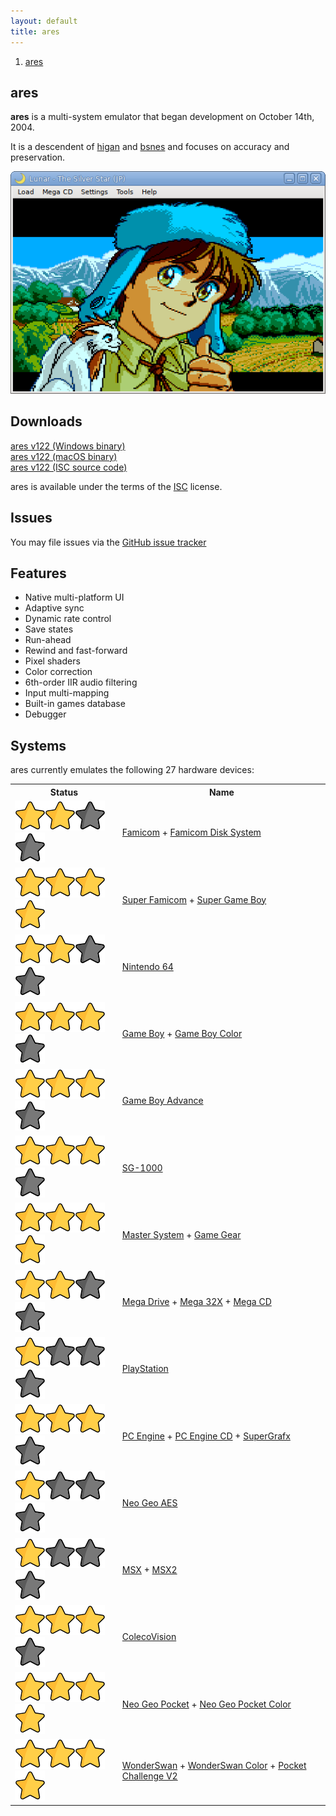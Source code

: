 ```yaml
---
layout: default
title: ares
---
```


<ol><li><a href='index.html'><span>ares</span></a></li></ol>

## ares
**ares** is a multi-system emulator that began development on October 14th, 2004.

It is a descendent of [higan](https://higan.dev) and [bsnes](https://bsnes.dev)
and focuses on accuracy and preservation.

![](images/preview.png)

## Downloads

[ares v122 (Windows binary)](https://github.com/higan-emu/ares/releases/download/v122/ares-windows.zip) <br />
[ares v122 (macOS binary)](https://github.com/higan-emu/ares/releases/download/v122/ares-macos.zip) <br />
[ares v122 (ISC source code)](https://github.com/higan-emu/ares/archive/refs/tags/v122.zip)

ares is available under the terms of the [ISC](https://opensource.org/licenses/ISC) license.

## Issues

You may file issues via the [GitHub issue tracker](https://github.com/higan-emu/ares)

## Features
 * Native multi-platform UI
 * Adaptive sync
 * Dynamic rate control
 * Save states
 * Run-ahead
 * Rewind and fast-forward
 * Pixel shaders
 * Color correction
 * 6th-order IIR audio filtering
 * Input multi-mapping
 * Built-in games database
 * Debugger

## Systems

ares currently emulates the following 27 hardware devices:

<style>
  main tr td:nth-child(1) {
    min-width: 80px;
    transform: translateY(5%);
  }
  main tr td:nth-child(1) img {
    height: 16px;
    width: 16px;
  }
  main tr td:nth-child(2) {
    font-weight: bold;
  }
</style>

<table>
  <tr>
    <th>Status</th>
    <th>Name</th>
  </tr>
  <tr>
    <td><img src='images/star.png' alt=''><img src='images/star.png' alt=''><img src='images/starless.png' alt=''><img src='images/starless.png' alt=''></td>
    <td><a href='images/gallery/famicom_gimmick.png'>Famicom</a> + <a href='images/gallery/famicom-disk-system_zelda.png'>Famicom Disk System</a></td>
  </tr>
  <tr>
    <td><img src='images/star.png' alt=''><img src='images/star.png' alt=''><img src='images/star.png' alt=''><img src='images/star.png' alt=''></td>
    <td><a href='images/gallery/super-famicom_bahamut-lagoon.png'>Super Famicom</a> + <a href='images/gallery/super-game-boy_devichil-black-book.png'>Super Game Boy</a></td>
  </tr>
  <tr>
    <td><img src='images/star.png' alt=''><img src='images/star.png' alt=''><img src='images/starless.png' alt=''><img src='images/starless.png' alt=''></td>
    <td><a href='images/gallery/nintendo-64_zelda-ocarina-of-time.png'>Nintendo 64</a></td>
  </tr>
  <tr>
    <td><img src='images/star.png' alt=''><img src='images/star.png' alt=''><img src='images/star.png' alt=''><img src='images/starless.png' alt=''></td>
    <td><a href='images/gallery/game-boy_links-awakening.png'>Game Boy</a> + <a href='images/gallery/game-boy-color_devichil-white-book.png'>Game Boy Color</a></td>
  </tr>
  <tr>
    <td><img src='images/star.png' alt=''><img src='images/star.png' alt=''><img src='images/star.png' alt=''><img src='images/starless.png' alt=''></td>
    <td><a href='images/gallery/game-boy-advance_golden-sun.png'>Game Boy Advance</a></td>
  </tr>
  <tr>
    <td><img src='images/star.png' alt=''><img src='images/star.png' alt=''><img src='images/star.png' alt=''><img src='images/starless.png' alt=''></td>
    <td><a href='images/gallery/sg-1000_ninja-princess.png'>SG-1000</a></td>
  </tr>
  <tr>
    <td><img src='images/star.png' alt=''><img src='images/star.png' alt=''><img src='images/star.png' alt=''><img src='images/star.png' alt=''></td>
    <td><a href='images/gallery/master-system_wonder-boy-iii.png'>Master System</a> + <a href='images/gallery/game-gear_sonic.png'>Game Gear</a></td>
  </tr>
  <tr>
    <td><img src='images/star.png' alt=''><img src='images/star.png' alt=''><img src='images/starless.png' alt=''><img src='images/starless.png' alt=''></td>
    <td><a href='images/gallery/mega-drive_sonic-3.png'>Mega Drive</a> + <a href='images/gallery/mega-32x_chaotix.png'>Mega 32X</a> + <a href='images/gallery/mega-cd_lunar-silver-star.png'>Mega CD</a></td>
  </tr>
  <tr>
    <td><img src='images/star.png' alt=''><img src='images/starless.png' alt=''><img src='images/starless.png' alt=''><img src='images/starless.png' alt=''></td>
    <td><a href='images/gallery/playstation_wild-arms.png'>PlayStation</a></td>
  </tr>
  <tr>
    <td><img src='images/star.png' alt=''><img src='images/star.png' alt=''><img src='images/star.png' alt=''><img src='images/starless.png' alt=''></td>
    <td><a href='images/gallery/pc-engine_bomberman-94.png'>PC Engine</a> + <a href='images/gallery/pc-engine-cd_rondo-of-blood.png'>PC Engine CD</a> + <a href='images/gallery/supergrafx_daimakaimura.png'>SuperGrafx</a></td>
  </tr>
  <tr>
    <td><img src='images/star.png' alt=''><img src='images/starless.png' alt=''><img src='images/starless.png' alt=''><img src='images/starless.png' alt=''></td>
    <td><a href='images/gallery/neo-geo-aes_metal-slug.png'>Neo Geo AES</a></td>
  </tr>
  <tr>
    <td><img src='images/star.png' alt=''><img src='images/starless.png' alt=''><img src='images/starless.png' alt=''><img src='images/starless.png' alt=''></td>
    <td><a href='images/gallery/msx_parodius.png'>MSX</a> + <a href='images/gallery/msx2_akumajou-dracula.png'>MSX2</a></td>
  </tr>
  <tr>
    <td><img src='images/star.png' alt=''><img src='images/star.png' alt=''><img src='images/star.png' alt=''><img src='images/starless.png' alt=''></td>
    <td><a href='images/gallery/colecovision_frogger.png'>ColecoVision</a></td>
  </tr>
  <tr>
    <td><img src='images/star.png' alt=''><img src='images/star.png' alt=''><img src='images/star.png' alt=''><img src='images/star.png' alt=''></td>
    <td><a href='images/gallery/neo-geo-pocket_samurai-shodown.png'>Neo Geo Pocket</a> + <a href='images/gallery/neo-geo-pocket-color_last-blade.png'>Neo Geo Pocket Color</a></td>
  </tr>
  <tr>
    <td><img src='images/star.png' alt=''><img src='images/star.png' alt=''><img src='images/star.png' alt=''><img src='images/star.png' alt=''></td>
    <td><a href='images/gallery/wonderswan_langrisser.png'>WonderSwan</a> + <a href='images/gallery/wonderswan-color_riviera.png'>WonderSwan Color</a> + <a href='images/gallery/pocket-challenge-v2_sck1.png'>Pocket Challenge V2</a></td>
  </tr>
</table>

